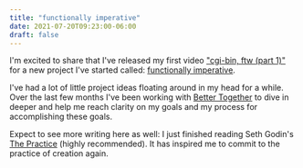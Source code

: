 ```yaml
---
title: "functionally imperative"
date: 2021-07-20T09:23:00-06:00
draft: false
---
```


I'm excited to share that I've released my first video ["cgi-bin, ftw (part 1)"](https://www.youtube.com/watch?v=iyN1upBxbMw) for a new project I've started called: [functionally imperative](https://funcimp.biz/).

I've had a lot of little project ideas floating around in my head for a while. Over the last few months I've been working with [Better Together](https://bettertogether.group/) to dive in deeper and help me reach clarity on my goals and my process for accomplishing these goals.

Expect to see more writing here as well: I just finished reading Seth Godin's [The Practice](https://www.goodreads.com/en/book/show/53479927-the-practice) (highly recommended). It has inspired me to commit to the practice of creation again.
